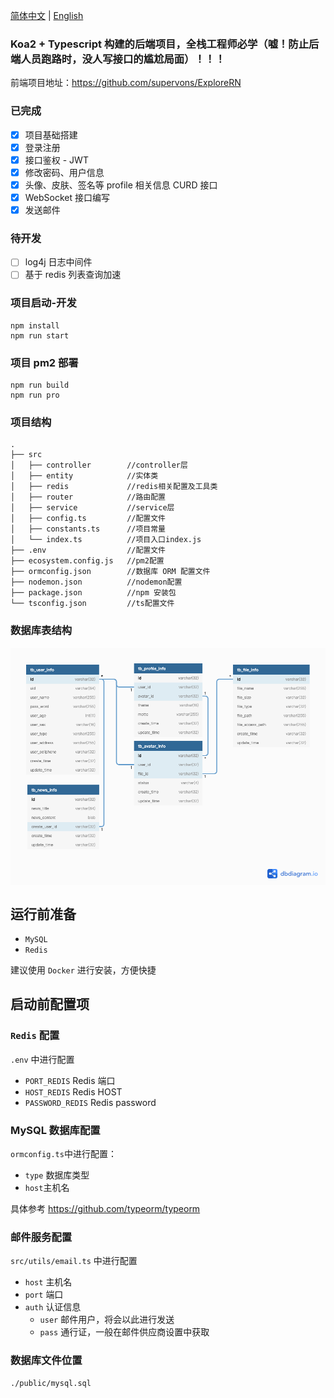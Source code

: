 [简体中文](./README.md) | [English](./README.en.md)

### Koa2 + Typescript 构建的后端项目，全栈工程师必学（嘘！防止后端人员跑路时，没人写接口的尴尬局面）！！！

前端项目地址：https://github.com/supervons/ExploreRN

### 已完成

- [x] 项目基础搭建
- [x] 登录注册
- [x] 接口鉴权 - JWT
- [x] 修改密码、用户信息
- [x] 头像、皮肤、签名等 profile 相关信息 CURD 接口
- [x] WebSocket 接口编写
- [x] 发送邮件

### 待开发

- [ ] log4j 日志中间件
- [ ] 基于 redis 列表查询加速

### 项目启动-开发

```
npm install
npm run start
```

### 项目 pm2 部署

```
npm run build
npm run pro
```

### 项目结构

```
.
├── src
│   ├── controller        //controller层
│   ├── entity            //实体类
│   ├── redis             //redis相关配置及工具类
│   ├── router            //路由配置
│   ├── service           //service层
│   ├── config.ts         //配置文件
│   ├── constants.ts      //项目常量
│   └── index.ts          //项目入口index.js
├── .env                  //配置文件
├── ecosystem.config.js   //pm2配置
├── ormconfig.json        //数据库 ORM 配置文件
├── nodemon.json          //nodemon配置
├── package.json          //npm 安装包
└── tsconfig.json         //ts配置文件
```

### 数据库表结构

<img src="./public/explore.png" alt="表结构" align="center"/>



## 运行前准备

- `MySQL`
- `Redis`

建议使用 `Docker` 进行安装，方便快捷

## 启动前配置项

### `Redis` 配置

`.env` 中进行配置

- `PORT_REDIS` Redis 端口
- `HOST_REDIS` Redis HOST
- `PASSWORD_REDIS` Redis password

### MySQL 数据库配置

`ormconfig.ts`中进行配置：

- `type` 数据库类型
- `host`主机名

具体参考 https://github.com/typeorm/typeorm

### 邮件服务配置

`src/utils/email.ts` 中进行配置

- `host` 主机名
- `port` 端口
- `auth`  认证信息
  - `user` 邮件用户，将会以此进行发送
  - `pass` 通行证，一般在邮件供应商设置中获取

### 数据库文件位置

```
./public/mysql.sql
```
